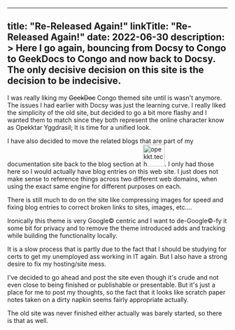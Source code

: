 
---
title: "Re-Released Again!"
linkTitle: "Re-Released Again!"
date: 2022-06-30
description: >
  Here I go again, bouncing from Docsy to Congo to GeekDocs to Congo and now back to Docsy.  The only decisive decision on this site is the decision to be indecisive. 
---
I was really liking my ~~GeekDoc~~ Congo themed site until is wasn't anymore.  The issues I had earlier with Docsy was just the learning curve. 
I really liked the simplicity of the old site, but decided to go a bit more flashy and I wanted them to match since they both represent the online character know as Opekktar Yggdrasil; It is time for a unified look. 

I have also decided to move the related blogs that are part of my documentation site back to the blog section at <img alt="opekkt.tech" src="/images/opekkt.tech.png" width="50" height="50">. I only had those here so I would actually have blog entries on this web site. I just does not make sense to reference things across two different web domains, when using the exact same engine for different purposes on each. 

There is still much to do on the site like compressing images for speed and fixing blog entries to correct broken links to sites, images, etc....

Ironically this theme is very Google© centric and I want to de-Google©-fy it some bit for privacy and to remove the theme introduced adds and tracking while building the functionality locally. 

It is a slow process that is partly due to the fact that I should be studying for certs to get my unemployed ass working in IT again. But I also have a strong desire to fix my hosting/site mess. 

I've decided to go ahead and post the site even though it's crude and not even close to being finished or publishable or presentable.  But it's just a place for me to post my thoughts, so the fact that it looks like scratch paper notes taken on a dirty napkin seems fairly appropriate actually. 

The old site was never finished either actually was barely started, so there is that as well. 
